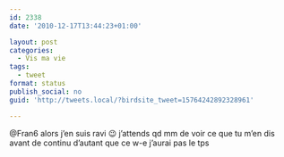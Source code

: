 ```yaml
---
id: 2338
date: '2010-12-17T13:44:23+01:00'

layout: post
categories:
  - Vis ma vie
tags:
  - tweet
format: status
publish_social: no
guid: 'http://tweets.local/?birdsite_tweet=15764242892328961'

---
```


@Fran6 alors j’en suis ravi 😉 j’attends qd mm de voir ce que tu m’en dis avant de continu d’autant que ce w-e j’aurai pas le tps